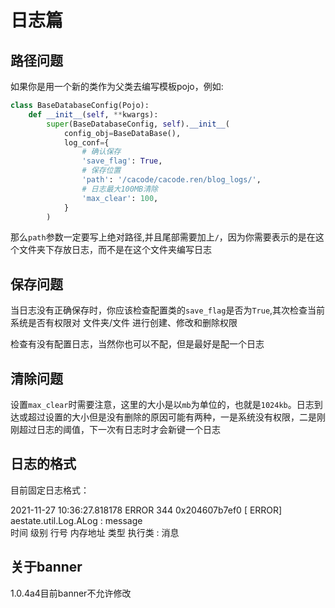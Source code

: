 # 日志篇

## 路径问题

如果你是用一个新的类作为父类去编写模板pojo，例如:

```python
class BaseDatabaseConfig(Pojo):
    def __init__(self, **kwargs):
        super(BaseDatabaseConfig, self).__init__(
            config_obj=BaseDataBase(),
            log_conf={
                # 确认保存
                'save_flag': True,
                # 保存位置
                'path': '/cacode/cacode.ren/blog_logs/',
                # 日志最大100MB清除
                'max_clear': 100,
            }
        )
```

那么`path`参数一定要写上绝对路径,并且尾部需要加上`/`，因为你需要表示的是在这个文件夹下存放日志，而不是在这个文件夹编写日志

## 保存问题

当日志没有正确保存时，你应该检查配置类的`save_flag`是否为`True`,其次检查当前系统是否有权限对 文件夹/文件 进行创建、修改和删除权限

检查有没有配置日志，当然你也可以不配，但是最好是配一个日志

## 清除问题

设置`max_clear`时需要注意，这里的大小是以`mb`为单位的，也就是`1024kb`。日志到达或超过设置的大小但是没有删除的原因可能有两种，一是系统没有权限，二是刚刚超过日志的阈值，下一次有日志时才会新键一个日志

## 日志的格式

目前固定日志格式：

2021-11-27 10:36:27.818178 ERROR 344 0x204607b7ef0 [  ERROR] aestate.util.Log.ALog : message  
时间 级别 行号 内存地址 类型 执行类 : 消息

## 关于banner

1.0.4a4目前banner不允许修改